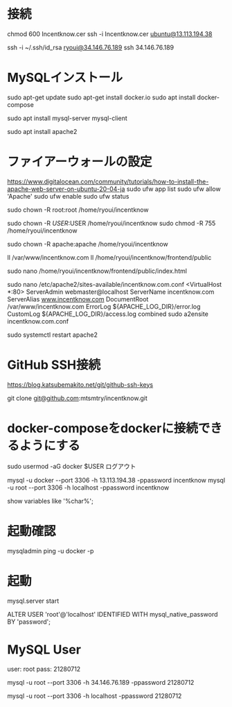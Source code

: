 # 接続
chmod 600 Incentknow.cer
ssh -i Incentknow.cer ubuntu@13.113.194.38

ssh -i ~/.ssh/id_rsa ryoui@34.146.76.189
ssh 34.146.76.189

# MySQLインストール
sudo apt-get update
sudo apt-get install docker.io
sudo apt install docker-compose

sudo apt install mysql-server mysql-client

sudo apt install apache2

# ファイアーウォールの設定
https://www.digitalocean.com/community/tutorials/how-to-install-the-apache-web-server-on-ubuntu-20-04-ja
sudo ufw app list 
sudo ufw allow 'Apache'
sudo ufw enable
sudo ufw status

sudo chown -R root:root /home/ryoui/incentknow

sudo chown -R $USER:$USER /home/ryoui/incentknow
sudo chmod -R 755 /home/ryoui/incentknow

sudo chown -R apache:apache /home/ryoui/incentknow

ll /var/www/incentknow.com
ll /home/ryoui/incentknow/frontend/public

sudo nano /home/ryoui/incentknow/frontend/public/index.html

sudo nano /etc/apache2/sites-available/incentknow.com.conf
<VirtualHost *:80>
    ServerAdmin webmaster@localhost
    ServerName incentknow.com
    ServerAlias www.incentknow.com
    DocumentRoot /var/www/incentknow.com
    ErrorLog ${APACHE_LOG_DIR}/error.log
    CustomLog ${APACHE_LOG_DIR}/access.log combined
</VirtualHost>
sudo a2ensite incentknow.com.conf

sudo systemctl restart apache2

# GitHub SSH接続
https://blog.katsubemakito.net/git/github-ssh-keys

git clone git@github.com:mtsmtry/incentknow.git

# docker-composeをdockerに接続できるようにする
sudo usermod -aG docker $USER
ログアウト

mysql -u docker --port 3306 -h 13.113.194.38 -ppassword incentknow
mysql -u root --port 3306 -h localhost -ppassword incentknow

show variables like '%char%';

# 起動確認
mysqladmin ping -u docker -p
# 起動
mysql.server start



ALTER USER 'root'@'localhost' IDENTIFIED WITH mysql_native_password BY 'password';


# MySQL User
user: root
pass: 21280712


mysql -u root --port 3306 -h 34.146.76.189 -ppassword 21280712

mysql -u root --port 3306 -h localhost -ppassword 21280712
